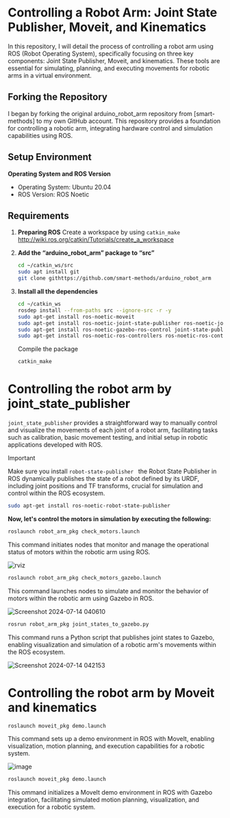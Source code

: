 # Controlling a Robot Arm: Joint State Publisher, Moveit, and Kinematics

In this repository, I will detail the process of controlling a robot arm using ROS (Robot Operating System), specifically focusing on three key components: Joint State Publisher, Moveit, and kinematics. These tools are essential for simulating, planning, and executing movements for robotic arms in a virtual environment.

## Forking the Repository
I began by forking the original arduino_robot_arm repository from [smart-methods] to my own GitHub account. This repository provides a foundation for controlling a robotic arm, integrating hardware control and simulation capabilities using ROS.

## Setup Environment
**Operating System and ROS Version**
- Operating System: Ubuntu 20.04
- ROS Version: ROS Noetic

## Requirements
1. **Preparing ROS**
   Create a workspace by using ```catkin_make``` http://wiki.ros.org/catkin/Tutorials/create_a_workspace
   
2. **Add the “arduino_robot_arm” package to “src”**
   ~~~bash
   cd ~/catkin_ws/src
   sudo apt install git
   git clone githttps://github.com/smart-methods/arduino_robot_arm
   ~~~
3. **Install all the dependencies**
   ~~~bash
   cd ~/catkin_ws
   rosdep install --from-paths src --ignore-src -r -y
   sudo apt-get install ros-noetic-moveit
   sudo apt-get install ros-noetic-joint-state-publisher ros-noetic-joint-state-publisher-gui
   sudo apt-get install ros-noetic-gazebo-ros-control joint-state-publisher
   sudo apt-get install ros-noetic-ros-controllers ros-noetic-ros-control
   ~~~
   Compile the package
   ~~~bash
   catkin_make
   ~~~
# Controlling the robot arm by joint_state_publisher

```joint_state_publisher``` provides a straightforward way to manually control and visualize the movements of each joint of a robot arm, facilitating tasks such as calibration, basic movement testing, and initial setup in robotic applications developed with ROS.

> [!IMPORTANT]
> Make sure you install ```robot-state-publisher ``` the Robot State Publisher in ROS dynamically publishes the state of a robot defined by its URDF, including joint positions and TF transforms, crucial for simulation and control within the ROS ecosystem.
> ~~~bash
> sudo apt-get install ros-noetic-robot-state-publisher
> ~~~

**Now, let's control the motors in simulation by executing the following:**

~~~bash
roslaunch robot_arm_pkg check_motors.launch
~~~
This command initiates nodes that monitor and manage the operational status of motors within the robotic arm using ROS.

![rviz](https://github.com/user-attachments/assets/6d913273-3587-4f8b-87ba-430c4b9f9557)

~~~bash
roslaunch robot_arm_pkg check_motors_gazebo.launch
~~~

This command launches nodes to simulate and monitor the behavior of motors within the robotic arm using Gazebo in ROS.

![Screenshot 2024-07-14 040610](https://github.com/user-attachments/assets/e3155b9a-3317-4687-9341-c72988961443)

~~~bash
rosrun robot_arm_pkg joint_states_to_gazebo.py
~~~

This command runs a Python script that publishes joint states to Gazebo, enabling visualization and simulation of a robotic arm's movements within the ROS ecosystem.

![Screenshot 2024-07-14 042153](https://github.com/user-attachments/assets/f3c3ec80-1b39-49b5-a772-ebc791937783)

# Controlling the robot arm by Moveit and kinematics

~~~bash
roslaunch moveit_pkg demo.launch
~~~
This command sets up a demo environment in ROS with MoveIt, enabling visualization, motion planning, and execution capabilities for a robotic system.

![image](https://github.com/user-attachments/assets/6b45d41b-4260-443e-9d75-a53cc5b51550)


~~~bash
roslaunch moveit_pkg demo.launch
~~~

This ommand initializes a MoveIt demo environment in ROS with Gazebo integration, facilitating simulated motion planning, visualization, and execution for a robotic system.

